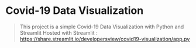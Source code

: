 # Covid-19 Data Visualization
>This project is a simple Covid-19 Data Visualization with Python and Streamlit
>Hosted with Streamlit : https://share.streamlit.io/developersview/covid19-visualization/app.py 